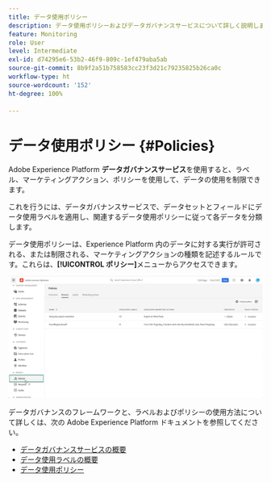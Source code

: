 ```yaml
---
title: データ使用ポリシー
description: データ使用ポリシーおよびデータガバナンスサービスについて詳しく説明します。
feature: Monitoring
role: User
level: Intermediate
exl-id: d74295e6-53b2-46f9-809c-1ef479aba5ab
source-git-commit: 8b9f2a51b758583cc23f3d21c79235825b26ca0c
workflow-type: ht
source-wordcount: '152'
ht-degree: 100%

---
```


# データ使用ポリシー {#Policies}


Adobe Experience Platform **データガバナンスサービス**&#x200B;を使用すると、ラベル、マーケティングアクション、ポリシーを使用して、データの使用を制限できます。

これを行うには、データガバナンスサービスで、データセットとフィールドにデータ使用ラベルを適用し、関連するデータ使用ポリシーに従って各データを分類します。

データ使用ポリシーは、Experience Platform 内のデータに対する実行が許可される、または制限される、マーケティングアクションの種類を記述するルールです。これらは、**[!UICONTROL ポリシー]**&#x200B;メニューからアクセスできます。

![](assets/policies.png)

データガバナンスのフレームワークと、ラベルおよびポリシーの使用方法について詳しくは、次の Adobe Experience Platform ドキュメントを参照してください。

* [データガバナンスサービスの概要](https://experienceleague.adobe.com/docs/experience-platform/data-governance/home.html?lang=ja)
* [データ使用ラベルの概要](https://experienceleague.adobe.com/docs/experience-platform/data-governance/labels/overview.html?lang=ja)
* [データ使用ポリシー](https://experienceleague.adobe.com/docs/experience-platform/data-governance/policies/overview.html?lang=ja)
